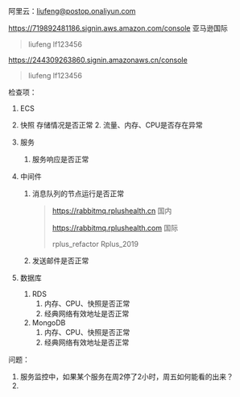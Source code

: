 阿里云：liufeng@postop.onaliyun.com

https://719892481186.signin.aws.amazon.com/console 亚马逊国际

> liufeng lf123456

https://244309263860.signin.amazonaws.cn/console

> liufeng lf123456

检查项：

1. ECS
   
1. 快照 存储情况是否正常
   2. 流量、内存、CPU是否存在异常
   
2. 服务

   1. 服务响应是否正常

3. 中间件

   1. 消息队列的节点运行是否正常

      > https://rabbitmq.rplushealth.cn 国内
      >
      > https://rabbitmq.rplushealth.com 国际
      >
      > rplus_refactor
      > Rplus_2019

   2. 发送邮件是否正常

4. 数据库

   1. RDS
      1. 内存、CPU、快照是否正常
      2. 经典网络有效地址是否正常
   2. MongoDB
      1. 内存、CPU、快照是否正常
      2. 经典网络有效地址是否正常



问题：

1. 服务监控中，如果某个服务在周2停了2小时，周五如何能看的出来？
2. 

